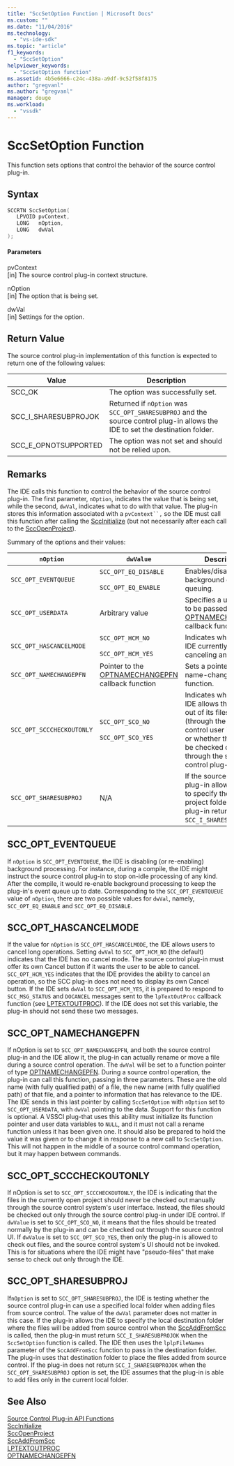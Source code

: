 ```yaml
---
title: "SccSetOption Function | Microsoft Docs"
ms.custom: ""
ms.date: "11/04/2016"
ms.technology: 
  - "vs-ide-sdk"
ms.topic: "article"
f1_keywords: 
  - "SccSetOption"
helpviewer_keywords: 
  - "SccSetOption function"
ms.assetid: 4b5e6666-c24c-438a-a9df-9c52f58f8175
author: "gregvanl"
ms.author: "gregvanl"
manager: douge
ms.workload: 
  - "vssdk"
---
```

# SccSetOption Function
This function sets options that control the behavior of the source control plug-in.  
  
## Syntax  
  
```cpp  
SCCRTN SccSetOption(  
   LPVOID pvContext,  
   LONG   nOption,  
   LONG   dwVal  
);  
```  
  
#### Parameters  
 pvContext  
 [in] The source control plug-in context structure.  
  
 nOption  
 [in] The option that is being set.  
  
 dwVal  
 [in] Settings for the option.  
  
## Return Value  
 The source control plug-in implementation of this function is expected to return one of the following values:  
  
|Value|Description|  
|-----------|-----------------|  
|SCC_OK|The option was successfully set.|  
|SCC_I_SHARESUBPROJOK|Returned if `nOption` was `SCC_OPT_SHARESUBPROJ` and the source control plug-in allows the IDE to set the destination folder.|  
|SCC_E_OPNOTSUPPORTED|The option was not set and should not be relied upon.|  
  
## Remarks  
 The IDE calls this function to control the behavior of the source control plug-in. The first parameter, `nOption`, indicates the value that is being set, while the second, `dwVal`, indicates what to do with that value. The plug-in stores this information associated with a `pvContext``,` so the IDE must call this function after calling the [SccInitialize](../extensibility/sccinitialize-function.md) (but not necessarily after each call to the [SccOpenProject](../extensibility/sccopenproject-function.md)).  
  
 Summary of the options and their values:  
  
|`nOption`|`dwValue`|Description|  
|---------------|---------------|-----------------|  
|`SCC_OPT_EVENTQUEUE`|`SCC_OPT_EQ_DISABLE`<br /><br /> `SCC_OPT_EQ_ENABLE`|Enables/disables background event queuing.|  
|`SCC_OPT_USERDATA`|Arbitrary value|Specifies a user value to be passed to the [OPTNAMECHANGEPFN](../extensibility/optnamechangepfn.md) callback function.|  
|`SCC_OPT_HASCANCELMODE`|`SCC_OPT_HCM_NO`<br /><br /> `SCC_OPT_HCM_YES`|Indicates whether the IDE currently supports canceling an operation.|  
|`SCC_OPT_NAMECHANGEPFN`|Pointer to the [OPTNAMECHANGEPFN](../extensibility/optnamechangepfn.md) callback function|Sets a pointer to a name-change callback function.|  
|`SCC_OPT_SCCCHECKOUTONLY`|`SCC_OPT_SCO_NO`<br /><br /> `SCC_OPT_SCO_YES`|Indicates whether the IDE allows the checking out of its files manually (through the source control user interface) or whether they must be checked out only through the source control plug-in.|  
|`SCC_OPT_SHARESUBPROJ`|N/A|If the source control plug-in allows the IDE to specify the local project folder, the plug-in returns `SCC_I_SHARESUBPROJOK`.|  
  
## SCC_OPT_EVENTQUEUE  
 If `nOption` is `SCC_OPT_EVENTQUEUE`, the IDE is disabling (or re-enabling) background processing. For instance, during a compile, the IDE might instruct the source control plug-in to stop on-idle processing of any kind. After the compile, it would re-enable background processing to keep the plug-in's event queue up to date. Corresponding to the `SCC_OPT_EVENTQUEUE` value of `nOption`, there are two possible values for `dwVal`, namely, `SCC_OPT_EQ_ENABLE` and `SCC_OPT_EQ_DISABLE`.  
  
## SCC_OPT_HASCANCELMODE  
 If the value for `nOption` is `SCC_OPT_HASCANCELMODE`, the IDE allows users to cancel long operations. Setting `dwVal` to `SCC_OPT_HCM_NO` (the default) indicates that the IDE has no cancel mode. The source control plug-in must offer its own Cancel button if it wants the user to be able to cancel. `SCC_OPT_HCM_YES` indicates that the IDE provides the ability to cancel an operation, so the SCC plug-in does not need to display its own Cancel button. If the IDE sets `dwVal` to `SCC_OPT_HCM_YES`, it is prepared to respond to `SCC_MSG_STATUS` and `DOCANCEL` messages sent to the `lpTextOutProc` callback function (see [LPTEXTOUTPROC](../extensibility/lptextoutproc.md)). If the IDE does not set this variable, the plug-in should not send these two messages.  
  
## SCC_OPT_NAMECHANGEPFN  
 If nOption is set to `SCC_OPT_NAMECHANGEPFN`, and both the source control plug-in and the IDE allow it, the plug-in can actually rename or move a file during a source control operation. The `dwVal` will be set to a function pointer of type [OPTNAMECHANGEPFN](../extensibility/optnamechangepfn.md). During a source control operation, the plug-in can call this function, passing in three parameters. These are the old name (with fully qualified path) of a file, the new name (with fully qualified path) of that file, and a pointer to information that has relevance to the IDE. The IDE sends in this last pointer by calling `SccSetOption` with `nOption` set to `SCC_OPT_USERDATA`, with `dwVal` pointing to the data. Support for this function is optional. A VSSCI plug-that uses this ability must initialize its function pointer and user data variables to `NULL`, and it must not call a rename function unless it has been given one. It should also be prepared to hold the value it was given or to change it in response to a new call to `SccSetOption`. This will not happen in the middle of a source control command operation, but it may happen between commands.  
  
## SCC_OPT_SCCCHECKOUTONLY  
 If nOption is set to `SCC_OPT_SCCCHECKOUTONLY`, the IDE is indicating that the files in the currently open project should never be checked out manually through the source control system's user interface. Instead, the files should be checked out only through the source control plug-in under IDE control. If `dwValue` is set to `SCC_OPT_SCO_NO`, it means that the files should be treated normally by the plug-in and can be checked out through the source control UI. If `dwValue` is set to `SCC_OPT_SCO_YES`, then only the plug-in is allowed to check out files, and the source control system's UI should not be invoked. This is for situations where the IDE might have "pseudo-files" that make sense to check out only through the IDE.  
  
## SCC_OPT_SHARESUBPROJ  
 If`nOption` is set to `SCC_OPT_SHARESUBPROJ`, the IDE is testing whether the source control plug-in can use a specified local folder when adding files from source control. The value of the `dwVal` parameter does not matter in this case. If the plug-in allows the IDE to specify the local destination folder where the files will be added from source control when the [SccAddFromScc](../extensibility/sccaddfromscc-function.md) is called, then the plug-in must return `SCC_I_SHARESUBPROJOK` when the `SccSetOption` function is called. The IDE then uses the `lplpFileNames` parameter of the `SccAddFromScc` function to pass in the destination folder. The plug-in uses that destination folder to place the files added from source control. If the plug-in does not return `SCC_I_SHARESUBPROJOK` when the `SCC_OPT_SHARESUBPROJ` option is set, the IDE assumes that the plug-in is able to add files only in the current local folder.  
  
## See Also  
 [Source Control Plug-in API Functions](../extensibility/source-control-plug-in-api-functions.md)   
 [SccInitialize](../extensibility/sccinitialize-function.md)   
 [SccOpenProject](../extensibility/sccopenproject-function.md)   
 [SccAddFromScc](../extensibility/sccaddfromscc-function.md)   
 [LPTEXTOUTPROC](../extensibility/lptextoutproc.md)   
 [OPTNAMECHANGEPFN](../extensibility/optnamechangepfn.md)